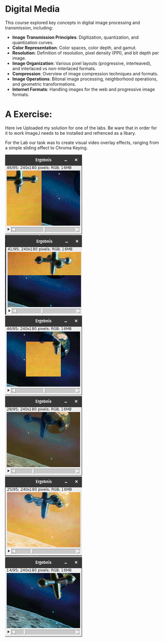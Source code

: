# Digital Media

This course explored key concepts in digital image processing and transmission, including:

- **Image Transmission Principles**: Digitization, quantization, and quantization curves.
- **Color Representation**: Color spaces, color depth, and gamut.
- **Resolution**: Definition of resolution, pixel density (PPI), and bit depth per image.
- **Image Organization**: Various pixel layouts (progressive, interleaved), and interlaced vs non-interlaced formats.
- **Compression**: Overview of image compression techniques and formats.
- **Image Operations**: Bitonal image processing, neighborhood operations, and geometric transformations.
- **Internet Formats**: Handling images for the web and progressive image formats.

# A Exercise:
Here ive Uploaded my solution for one of the labs. Be ware that in order for it to work ImageJ needs to be installed and refrenced as a libary.

For the Lab our task was to create visual video overlay effects, ranging from a simple sliding effect to Chroma Keying.

![](Image1.png)
![](Image2.png)
![](Image3.png)
![](Image4.png)
![](Image5.png)
![](Image6.png)
